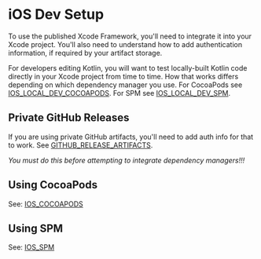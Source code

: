 # iOS Dev Setup

To use the published Xcode Framework, you'll need to integrate it into your Xcode project. You'll also need to understand how to add authentication information, if required by your artifact storage.

For developers editing Kotlin, you will want to test locally-built Kotlin code directly in your Xcode project from time to time. How that works differs depending on which dependency manager you use. For CocoaPods see  [IOS_LOCAL_DEV_COCOAPODS](IOS_LOCAL_DEV_COCOAPODS.md). For SPM see  [IOS_LOCAL_DEV_SPM](IOS_LOCAL_DEV_SPM.md).

## Private GitHub Releases

If you are using private GitHub artifacts, you'll need to add auth info for that to work. See [GITHUB_RELEASE_ARTIFACTS](GITHUB_RELEASE_ARTIFACTS.md#private-repos).

*You must do this before attempting to integrate dependency managers!!!*

## Using CocoaPods

See:  [IOS_COCOAPODS](IOS_COCOAPODS.md)

## Using SPM

See: [IOS_SPM](IOS_SPM.md)

